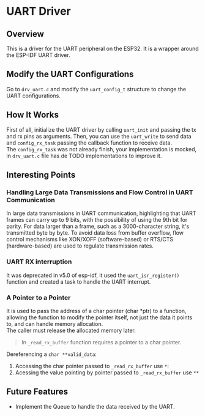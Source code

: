 # UART Driver

## Overview
This is a driver for the UART peripheral on the ESP32. It is a wrapper around the ESP-IDF UART driver.

## Modify the UART Configurations
Go to `drv_uart.c` and modify the `uart_config_t` structure to change the UART configurations.


## How It Works
First of all, initialize the UART driver by calling `uart_init` and passing the tx and rx pins as arguments. Then, you can use the `uart_write` to send data and `config_rx_task` passing the callback function to receive data.\
The `config_rx_task` was not already finish, your implementation is mocked, in `drv_uart.c` file has de TODO implementations to improve it.


## Interesting Points

### Handling Large Data Transmissions and Flow Control in UART Communication
In large data transmissions in UART communication, highlighting that UART frames can carry up to 9 bits, with the possibility of using the 9th bit for parity. For data larger than a frame, such as a 3000-character string, it's transmitted byte by byte. To avoid data loss from buffer overflow, flow control mechanisms like XON/XOFF (software-based) or RTS/CTS (hardware-based) are used to regulate transmission rates.

### UART RX interruption
It was deprecated in v5.0 of esp-idf, it used the `uart_isr_register()` function and created a task to handle the UART interrupt.

### A Pointer to a Pointer 
It is used to pass the address of a char pointer (char *ptr) to a function, allowing the function to modify the pointer itself, not just the data it points to, and can handle memory allocation.\
The caller must release the allocated memory later.
> In `_read_rx_buffer` function requires a pointer to a char pointer.

Dereferencing a `char **valid_data`:
1. Accessing the char pointer passed to `_read_rx_buffer` use `*`:
3. Acessing the value pointing by pointer passed to `_read_rx_buffer` use `**`



## Future Features
- Implement the Queue to handle the data received by the UART.
